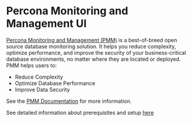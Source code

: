 # Percona Monitoring and Management UI

[Percona Monitoring and Management (PMM)](https://www.percona.com/software/database-tools/percona-monitoring-and-management) is a best-of-breed open source database monitoring solution. It helps you reduce complexity, optimize performance, and improve the security of your business-critical database environments, no matter where they are located or deployed.
PMM helps users to:

- Reduce Complexity
- Optimize Database Performance
- Improve Data Security

See the [PMM Documentation](https://www.percona.com/doc/percona-monitoring-and-management/2.x/index.html) for more information.

See detailed information about prerequisites and setup [here](../../README.md)
